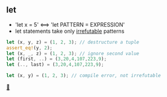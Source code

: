## let

* 'let x = 5' <==> 'let PATTERN = EXPRESSION'
* let statements take only [irrefutable](https://doc.rust-lang.org/book/ch18-02-refutability.html) patterns

```rust
let (x, y, z) = (1, 2, 3); // destructure a tuple
assert_eq!(y, 2);
let (x, _, z) = (1, 2, 3); // ignore second value
let (first, ..) = (3,20,4,107,223,9);
let (.., last) = (3,20,4,107,223,9);

let (x, y) = (1, 2, 3); // compile error, not irrefutable
```

[📒](https://doc.rust-lang.org/book/ch18-01-all-the-places-for-patterns.html#let-statements)